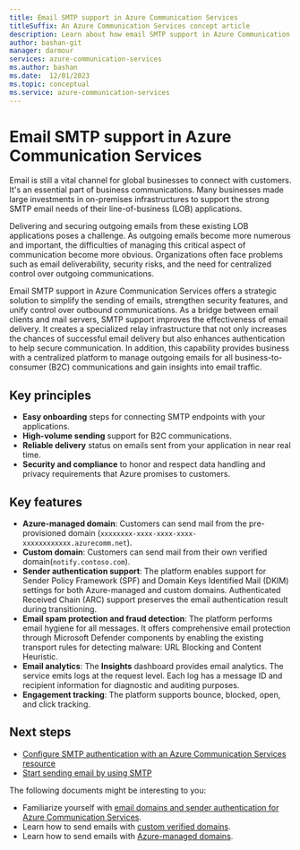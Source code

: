 ```yaml
---
title: Email SMTP support in Azure Communication Services
titleSuffix: An Azure Communication Services concept article
description: Learn about how email SMTP support in Azure Communication Services offers a strategic solution for the sending of emails.
author: bashan-git
manager: darmour
services: azure-communication-services
ms.author: bashan
ms.date:  12/01/2023
ms.topic: conceptual
ms.service: azure-communication-services
---
```


# Email SMTP support in Azure Communication Services

Email is still a vital channel for global businesses to connect with customers. It's an essential part of business communications. Many businesses made large investments in on-premises infrastructures to support the strong SMTP email needs of their line-of-business (LOB) applications.

Delivering and securing outgoing emails from these existing LOB applications poses a challenge. As outgoing emails become more numerous and important, the difficulties of managing this critical aspect of communication become more obvious. Organizations often face problems such as email deliverability, security risks, and the need for centralized control over outgoing communications.

Email SMTP support in Azure Communication Services offers a strategic solution to simplify the sending of emails, strengthen security features, and unify control over outbound communications. As a bridge between email clients and mail servers, SMTP support improves the effectiveness of email delivery. It creates a specialized relay infrastructure that not only increases the chances of successful email delivery but also enhances authentication to help secure communication. In addition, this capability provides business with a centralized platform to manage outgoing emails for all business-to-consumer (B2C) communications and gain insights into email traffic.

## Key principles

- **Easy onboarding** steps for connecting SMTP endpoints with your applications.
- **High-volume sending** support for B2C communications.
- **Reliable delivery** status on emails sent from your application in near real time.
- **Security and compliance** to honor and respect data handling and privacy requirements that Azure promises to customers.

## Key features

- **Azure-managed domain**: Customers can send mail from the pre-provisioned domain (`xxxxxxxx-xxxx-xxxx-xxxx-xxxxxxxxxxxx.azurecomm.net`).
- **Custom domain**: Customers can send mail from their own verified domain(`notify.contoso.com`).
- **Sender authentication support**: The platform enables support for Sender Policy Framework (SPF) and Domain Keys Identified Mail (DKIM) settings for both Azure-managed and custom domains. Authenticated Received Chain (ARC) support preserves the email authentication result during transitioning.
- **Email spam protection and fraud detection**: The platform performs email hygiene for all messages. It offers comprehensive email protection through Microsoft Defender components by enabling the existing transport rules for detecting malware: URL Blocking and Content Heuristic.
- **Email analytics**: The **Insights** dashboard provides email analytics. The service emits logs at the request level. Each log has a message ID and recipient information for diagnostic and auditing purposes.
- **Engagement tracking**: The platform supports bounce, blocked, open, and click tracking.

## Next steps

- [Configure SMTP authentication with an Azure Communication Services resource](../../quickstarts/email/send-email-smtp/smtp-authentication.md)  
- [Start sending email by using SMTP](../../quickstarts/email/send-email-smtp/send-email-smtp.md)

The following documents might be interesting to you:

- Familiarize yourself with [email domains and sender authentication for Azure Communication Services](./email-domain-and-sender-authentication.md).
- Learn how to send emails with [custom verified domains](../../quickstarts/email/add-custom-verified-domains.md).
- Learn how to send emails with [Azure-managed domains](../../quickstarts/email/add-azure-managed-domains.md).
